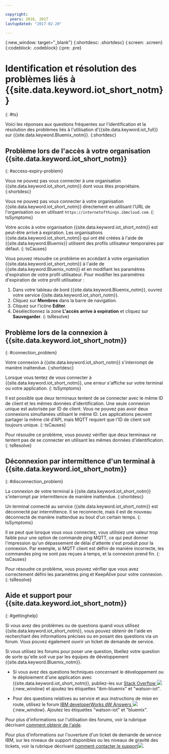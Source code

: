 ```yaml
---

copyright:
  years: 2016, 2017
lastupdated: "2017-02-20"

---
```


{:new_window: target="\_blank"}
{:shortdesc: .shortdesc}
{:screen: .screen}
{:codeblock: .codeblock}
{:pre: .pre}

# Identification et résolution des problèmes liés à {{site.data.keyword.iot_short_notm}}
{: #ts}

Voici les réponses aux questions fréquentes sur l'identification et la résolution des problèmes liés à l'utilisation d'{{site.data.keyword.iot_full}} sur {{site.data.keyword.Bluemix_notm}}.
{:shortdesc}

## Problème lors de l'accès à votre organisation {{site.data.keyword.iot_short_notm}}
{: #access-expiry-problem}

Vous ne pouvez pas vous connecter à une organisation {{site.data.keyword.iot_short_notm}} dont vous êtes propriétaire.
{:shortdesc}

Vous ne pouvez pas vous connecter à votre organisation {{site.data.keyword.iot_short_notm}} directement en utilisant l'URL de l'organisation ou en utilisant `https://internetofthings.ibmcloud.com`.
{: tsSymptoms}

Votre accès à votre organisation {{site.data.keyword.iot_short_notm}} est peut-être arrivé à expiration. Les organisations {{site.data.keyword.iot_short_notm}} qui ont été créées à l'aide de {{site.data.keyword.Bluemix}} utilisent des profils utilisateur temporaires par défaut.
{: tsCauses}

Vous pouvez résoudre ce problème en accédant à votre organisation {{site.data.keyword.iot_short_notm}} à l'aide de {{site.data.keyword.Bluemix_notm}} et en modifiant les paramètres d'expiration de votre profil utilisateur. Pour modifier les paramètres d'expiration de votre profil utilisateur :

1. Dans votre tableau de bord {{site.data.keyword.Bluemix_notm}}, ouvrez votre service {{site.data.keyword.iot_short_notm}}.
2. Cliquez sur **Membres** dans la barre de navigation.
3. Cliquez sur l'icône **Editer**.
4. Désélectionnez la zone **L'accès arrive à expiration** et cliquez sur **Sauvegarder**.
{: tsResolve}

## Problème lors de la connexion à {{site.data.keyword.iot_short_notm}}
{: #connection_problem}

Votre connexion à {{site.data.keyword.iot_short_notm}} s'interrompt de manière inattendue.
{:shortdesc}

Lorsque vous tentez de vous connecter à {{site.data.keyword.iot_short_notm}}, une erreur s'affiche sur votre terminal ou votre application.
{: tsSymptoms}

Il est possible que deux terminaux tentent de se connecter avec le même ID de client et les mêmes données d'identification. Une seule connexion unique est autorisée par ID de client. Vous ne pouvez pas avoir deux connexions simultanées utilisant le même ID. Les applications peuvent partager la même clé d'API, mais MQTT requiert que l'ID de client soit toujours unique.
{: tsCauses}

Pour résoudre ce problème, vous pouvez vérifier que deux terminaux ne tentent pas de se connecter en utilisant les mêmes données d'identification.
{: tsResolve}

## Déconnexion par intermittence d'un terminal à {{site.data.keyword.iot_short_notm}}
{: #disconnection_problem}

La connexion de votre terminal à {{site.data.keyword.iot_short_notm}} s'interrompt par intermittence de manière inattendue.
{:shortdesc}

Un terminal connecté au service {{site.data.keyword.iot_short_notm}} est déconnecté par intermittence. Il se reconnecte, mais il est de nouveau déconnecté de manière inattendue au bout d'un certain temps.
{: tsSymptoms}

Il se peut que lorsque vous vous connectez, vous utilisiez une valeur trop faible pour une option de commande ping MQTT, ce qui peut donner l'impression qu'un dépassement de délai d'attente s'est produit pour la connexion. Par exemple, si MQTT client est défini de manière incorrecte, les commandes ping ne sont pas reçues à temps, et la connexion prend fin.
{: tsCauses}

Pour résoudre ce problème, vous pouvez vérifier que vous avez correctement défini les paramètres ping et KeepAlive pour votre connexion.   
{: tsResolve}


## Aide et support pour {{site.data.keyword.iot_short_notm}}
{: #gettinghelp}

Si vous avez des problèmes ou de questions quand vous utilisez {{site.data.keyword.iot_short_notm}}, vous pouvez obtenir de l'aide en recherchant des informations précises ou en posant des questions via un forum. Vous pouvez également ouvrir un ticket de demande de service.

Si vous utilisez les forums pour poser une question, libellez votre question de sorte qu'elle soit vue par les équipes de développement {{site.data.keyword.Bluemix_notm}}.

* Si vous avez des questions techniques concernant le développement ou le déploiement d'une application avec {{site.data.keyword.iot_short_notm}}, publiez-les sur [Stack Overflow ![](../../icons/launch-glyph.svg)](http://stackoverflow.com/search?q=watson-iot+ibm-bluemix){:new_window} et ajoutez les étiquettes "ibm-bluemix" et "watson-iot".
<!--Insert the appropriate dW Answers tag for your service for <service_keyword> in URL below:  -->
* Pour des questions relatives au service et aux instructions de mise en route, utilisez le forum [IBM developerWorks dW Answers ![](../../icons/launch-glyph.svg)](https://developer.ibm.com/answers/topics/watson-iot/?smartspace=bluemix){:new_window}. Ajoutez les étiquettes "watson-iot" et "bluemix".

Pour plus d'informations sur l'utilisation des forums, voir la rubrique décrivant [comment obtenir de l'aide](https://www.{DomainName}/docs/support/index.html#getting-help). 

Pour plus d'informations sur l'ouverture d'un ticket de demande de service IBM, sur les niveaux de support disponibles ou les niveaux de gravité des tickets, voir la rubrique décrivant [comment contacter le support![](../../icons/launch-glyph.svg)](https://www.{DomainName}/docs/support/index.html#contacting-support).

